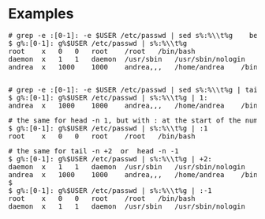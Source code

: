 Examples
========

<pre>
# grep -e :[0-1]: -e $USER /etc/passwd | sed s%:%\\t%g    becomes  as follow:
$ g%:[0-1]: g%$USER /etc/passwd | s%:%\\t%g
root	x	0	0	root	/root	/bin/bash
daemon	x	1	1	daemon	/usr/sbin	/usr/sbin/nologin
andrea	x	1000	1000	andrea,,,	/home/andrea	/bin/bash
</pre>

<pre> 
# grep -e :[0-1]: -e $USER /etc/passwd | sed s%:%\\t%g | tail -n 1  becomes  as follow:
$ g%:[0-1]: g%$USER /etc/passwd | s%:%\\t%g | 1:
andrea	x	1000	1000	andrea,,,	/home/andrea	/bin/bash
</pre>

<pre>
# the same for head -n 1, but with : at the start of the number
$ g%:[0-1]: g%$USER /etc/passwd | s%:%\\t%g | :1
root	x	0	0	root	/root	/bin/bash
</pre>

<pre>
# the same for tail -n +2  or  head -n -1
$ g%:[0-1]: g%$USER /etc/passwd | s%:%\\t%g | +2:
daemon	x	1	1	daemon	/usr/sbin	/usr/sbin/nologin
andrea	x	1000	1000	andrea,,,	/home/andrea	/bin/bash
$ 
$ g%:[0-1]: g%$USER /etc/passwd | s%:%\\t%g | :-1
root	x	0	0	root	/root	/bin/bash
daemon	x	1	1	daemon	/usr/sbin	/usr/sbin/nologin
</pre>
